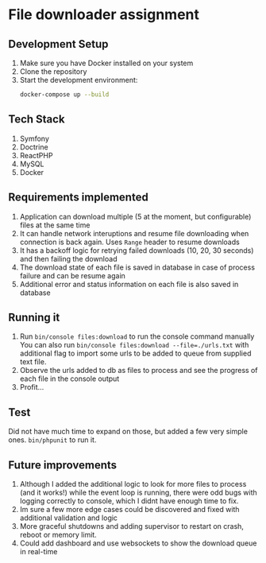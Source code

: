 # File downloader assignment

## Development Setup

1. Make sure you have Docker installed on your system
2. Clone the repository
3. Start the development environment:
   ```bash
   docker-compose up --build
   ```

## Tech Stack

1. Symfony
2. Doctrine
3. ReactPHP
4. MySQL
4. Docker

## Requirements implemented

1. Application can download multiple (5 at the moment, but configurable) files at the same time
2. It can handle network interuptions and resume file downloading when connection is back again. Uses `Range` header to resume downloads
3. It has a backoff logic for retrying failed downloads (10, 20, 30 seconds) and then failing the download
4. The download state of each file is saved in database in case of process failure and can be resume again
5. Additional error and status information on each file is also saved in database

## Running it

1. Run `bin/console files:download` to run the console command manually
You can also run `bin/console files:download --file=./urls.txt` with additional flag to import some urls to be added to queue from supplied text file.
2. Observe the urls added to db as files to process and see the progress of each file in the console output
3. Profit...

## Test

Did not have much time to expand on those, but added a few very simple ones.
`bin/phpunit` to run it.

## Future improvements

1. Although I added the additional logic to look for more files to process (and it works!) while the event loop is running, there were odd bugs with logging correctly to console, which I didnt have enough time to fix.
2. Im sure a few more edge cases could be discovered and fixed with additional validation and logic
3. More graceful shutdowns and adding supervisor to restart on crash, reboot or memory limit.
4. Could add dashboard and use websockets to show the download queue in real-time
